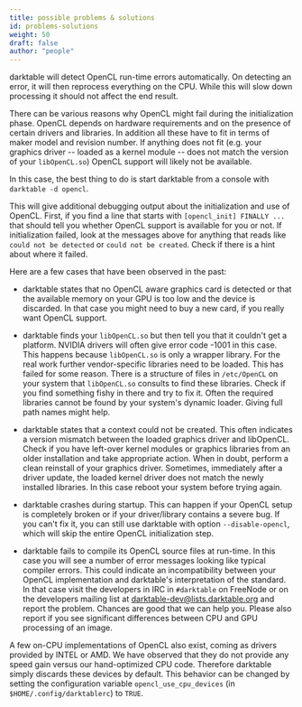 ```yaml
---
title: possible problems & solutions
id: problems-solutions
weight: 50
draft: false
author: "people"
---
```


darktable will detect OpenCL run-time errors automatically. On detecting an error, it will then reprocess everything on the CPU. While this will slow down processing it should not affect the end result.

There can be various reasons why OpenCL might fail during the initialization phase. OpenCL depends on hardware requirements and on the presence of certain drivers and libraries. In addition all these have to fit in terms of maker model and revision number. If anything does not fit (e.g. your graphics driver -- loaded as a kernel module -- does not match the version of your `libOpenCL.so`) OpenCL support will likely not be available.

In this case, the best thing to do is start darktable from a console with `darktable -d opencl`.

This will give additional debugging output about the initialization and use of OpenCL. First, if you find a line that starts with `[opencl_init] FINALLY ...` that should tell you whether OpenCL support is available for you or not. If initialization failed, look at the messages above for anything that reads like `could not be detected` or `could not be created`. Check if there is a hint about where it failed.

Here are a few cases that have been observed in the past:

- darktable states that no OpenCL aware graphics card is detected or that the available memory on your GPU is too low and the device is discarded. In that case you might need to buy a new card, if you really want OpenCL support.

- darktable finds your `libOpenCL.so` but then tell you that it couldn't get a platform. NVIDIA drivers will often give error code -1001 in this case. This happens because `libOpenCL.so` is only a wrapper library. For the real work further vendor-specific libraries need to be loaded. This has failed for some reason. There is a structure of files in `/etc/OpenCL` on your system that `libOpenCL.so` consults to find these libraries. Check if you find something fishy in there and try to fix it. Often the required libraries cannot be found by your system's dynamic loader. Giving full path names might help.

- darktable states that a context could not be created. This often indicates a version mismatch between the loaded graphics driver and libOpenCL. Check if you have left-over kernel modules or graphics libraries from an older installation and take appropriate action. When in doubt, perform a clean reinstall of your graphics driver. Sometimes, immediately after a driver update, the loaded kernel driver does not match the newly installed libraries. In this case reboot your system before trying again.

- darktable crashes during startup. This can happen if your OpenCL setup is completely broken or if your driver/library contains a severe bug. If you can't fix it, you can still use darktable with option `--disable-opencl`, which will skip the entire OpenCL initialization step.

- darktable fails to compile its OpenCL source files at run-time. In this case you will see a number of error messages looking like typical compiler errors. This could indicate an incompatibility between your OpenCL implementation and darktable's interpretation of the standard. In that case visit the developers in IRC in `#darktable` on FreeNode or on the developers mailing list at darktable-dev@lists.darktable.org and report the problem. Chances are good that we can help you. Please also report if you see significant differences between CPU and GPU processing of an image.

A few on-CPU implementations of OpenCL also exist, coming as drivers provided by INTEL or AMD. We have observed that they do not provide any speed gain versus our hand-optimized CPU code. Therefore darktable simply discards these devices by default. This behavior can be changed by setting the configuration variable `opencl_use_cpu_devices` (in `$HOME/.config/darktablerc`) to `TRUE`.
